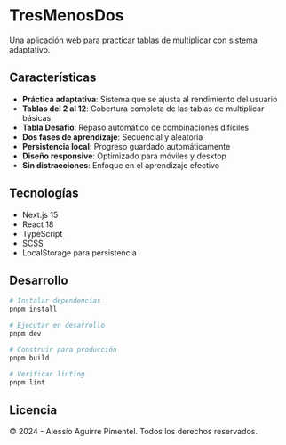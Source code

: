 # TresMenosDos

Una aplicación web para practicar tablas de multiplicar con sistema adaptativo.

## Características

- **Práctica adaptativa**: Sistema que se ajusta al rendimiento del usuario
- **Tablas del 2 al 12**: Cobertura completa de las tablas de multiplicar básicas
- **Tabla Desafío**: Repaso automático de combinaciones difíciles
- **Dos fases de aprendizaje**: Secuencial y aleatoria
- **Persistencia local**: Progreso guardado automáticamente
- **Diseño responsive**: Optimizado para móviles y desktop
- **Sin distracciones**: Enfoque en el aprendizaje efectivo

## Tecnologías

- Next.js 15
- React 18
- TypeScript
- SCSS
- LocalStorage para persistencia

## Desarrollo

```bash
# Instalar dependencias
pnpm install

# Ejecutar en desarrollo
pnpm dev

# Construir para producción
pnpm build

# Verificar linting
pnpm lint
```

## Licencia

© 2024 - Alessio Aguirre Pimentel. Todos los derechos reservados.
